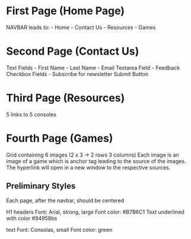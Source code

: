 # First Page (Home Page)
NAVBAR leads to:
    - Home
    - Contact Us
    - Resources
    - Games

# Second Page (Contact Us)
Text Fields
    - First Name
    - Last Name
    - Email
Textarea Field
    - Feedback
Checkbox Fields
    - Subscribe for newsletter
Submit Button

# Third Page (Resources)
5 links to 5 consoles

# Fourth Page (Games)
Grid containing 6 images (2 x 3 -> 2 rows 3 columns)
Each image is an image of a game which is anchor tag leading to the source of the images.
The hyperlink will open in a new window to the respective sources.

## Preliminary Styles
Each page, after the navbar, should be centered

H1 headers
Font:  Arial, strong, large
Font color: #B7B6C1
Text underlined with color #94958bs

text
Font: Consolas, small
Font color: green
